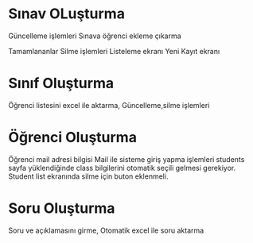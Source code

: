 # Sınav OLuşturma
Güncelleme işlemleri
Sınava öğrenci ekleme çıkarma


Tamamlananlar
Silme işlemleri
Listeleme ekranı 
Yeni Kayıt ekranı

# Sınıf Oluşturma 
 Öğrenci listesini excel ile aktarma,
 Güncelleme,silme işlemleri
 
# Öğrenci Oluşturma 
Öğrenci mail adresi bilgisi
Mail ile sisteme giriş yapma işlemleri
students
    sayfa yüklendiğinde class bilgilerini otomatik seçili gelmesi gerekiyor.
    Student list ekranında silme için buton eklenmeli.


# Soru Oluşturma 
Soru ve açıklamasını girme,
Otomatik excel ile soru aktarma
